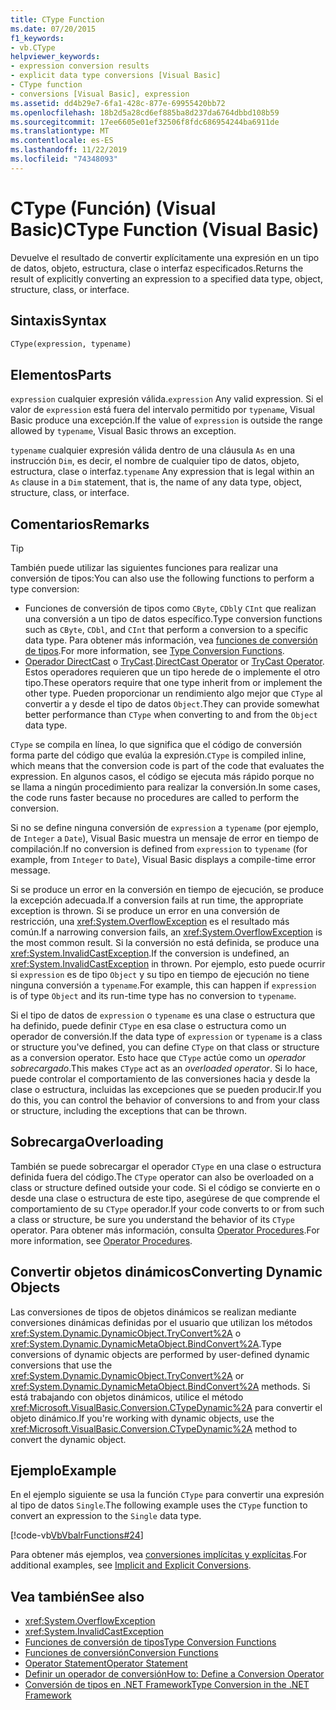 ```yaml
---
title: CType Function
ms.date: 07/20/2015
f1_keywords:
- vb.CType
helpviewer_keywords:
- expression conversion results
- explicit data type conversions [Visual Basic]
- CType function
- conversions [Visual Basic], expression
ms.assetid: dd4b29e7-6fa1-428c-877e-69955420bb72
ms.openlocfilehash: 18b2d5a28cd6ef885ba8d237da6764dbbd108b59
ms.sourcegitcommit: 17ee6605e01ef32506f8fdc686954244ba6911de
ms.translationtype: MT
ms.contentlocale: es-ES
ms.lasthandoff: 11/22/2019
ms.locfileid: "74348093"
---
```

# <a name="ctype-function-visual-basic"></a><span data-ttu-id="2b917-102">CType (Función) (Visual Basic)</span><span class="sxs-lookup"><span data-stu-id="2b917-102">CType Function (Visual Basic)</span></span>

<span data-ttu-id="2b917-103">Devuelve el resultado de convertir explícitamente una expresión en un tipo de datos, objeto, estructura, clase o interfaz especificados.</span><span class="sxs-lookup"><span data-stu-id="2b917-103">Returns the result of explicitly converting an expression to a specified data type, object, structure, class, or interface.</span></span>

## <a name="syntax"></a><span data-ttu-id="2b917-104">Sintaxis</span><span class="sxs-lookup"><span data-stu-id="2b917-104">Syntax</span></span>

```vb
CType(expression, typename)
```

## <a name="parts"></a><span data-ttu-id="2b917-105">Elementos</span><span class="sxs-lookup"><span data-stu-id="2b917-105">Parts</span></span>

<span data-ttu-id="2b917-106">`expression` cualquier expresión válida.</span><span class="sxs-lookup"><span data-stu-id="2b917-106">`expression` Any valid expression.</span></span> <span data-ttu-id="2b917-107">Si el valor de `expression` está fuera del intervalo permitido por `typename`, Visual Basic produce una excepción.</span><span class="sxs-lookup"><span data-stu-id="2b917-107">If the value of `expression` is outside the range allowed by `typename`, Visual Basic throws an exception.</span></span>

<span data-ttu-id="2b917-108">`typename` cualquier expresión válida dentro de una cláusula `As` en una instrucción `Dim`, es decir, el nombre de cualquier tipo de datos, objeto, estructura, clase o interfaz.</span><span class="sxs-lookup"><span data-stu-id="2b917-108">`typename` Any expression that is legal within an `As` clause in a `Dim` statement, that is, the name of any data type, object, structure, class, or interface.</span></span>

## <a name="remarks"></a><span data-ttu-id="2b917-109">Comentarios</span><span class="sxs-lookup"><span data-stu-id="2b917-109">Remarks</span></span>

> [!TIP]
> <span data-ttu-id="2b917-110">También puede utilizar las siguientes funciones para realizar una conversión de tipos:</span><span class="sxs-lookup"><span data-stu-id="2b917-110">You can also use the following functions to perform a type conversion:</span></span>
>
> - <span data-ttu-id="2b917-111">Funciones de conversión de tipos como `CByte`, `CDbl`y `CInt` que realizan una conversión a un tipo de datos específico.</span><span class="sxs-lookup"><span data-stu-id="2b917-111">Type conversion functions such as `CByte`, `CDbl`, and `CInt` that perform a conversion to a specific data type.</span></span> <span data-ttu-id="2b917-112">Para obtener más información, vea [funciones de conversión de tipos](../../../visual-basic/language-reference/functions/type-conversion-functions.md).</span><span class="sxs-lookup"><span data-stu-id="2b917-112">For more information, see [Type Conversion Functions](../../../visual-basic/language-reference/functions/type-conversion-functions.md).</span></span>
> - <span data-ttu-id="2b917-113">[Operador DirectCast](../../../visual-basic/language-reference/operators/directcast-operator.md) o [TryCast](../../../visual-basic/language-reference/operators/trycast-operator.md).</span><span class="sxs-lookup"><span data-stu-id="2b917-113">[DirectCast Operator](../../../visual-basic/language-reference/operators/directcast-operator.md) or [TryCast Operator](../../../visual-basic/language-reference/operators/trycast-operator.md).</span></span> <span data-ttu-id="2b917-114">Estos operadores requieren que un tipo herede de o implemente el otro tipo.</span><span class="sxs-lookup"><span data-stu-id="2b917-114">These operators require that one type inherit from or implement the other type.</span></span> <span data-ttu-id="2b917-115">Pueden proporcionar un rendimiento algo mejor que `CType` al convertir a y desde el tipo de datos `Object`.</span><span class="sxs-lookup"><span data-stu-id="2b917-115">They can provide somewhat better performance than `CType` when converting to and from the `Object` data type.</span></span>

<span data-ttu-id="2b917-116">`CType` se compila en línea, lo que significa que el código de conversión forma parte del código que evalúa la expresión.</span><span class="sxs-lookup"><span data-stu-id="2b917-116">`CType` is compiled inline, which means that the conversion code is part of the code that evaluates the expression.</span></span> <span data-ttu-id="2b917-117">En algunos casos, el código se ejecuta más rápido porque no se llama a ningún procedimiento para realizar la conversión.</span><span class="sxs-lookup"><span data-stu-id="2b917-117">In some cases, the code runs faster because no procedures are called to perform the conversion.</span></span>

<span data-ttu-id="2b917-118">Si no se define ninguna conversión de `expression` a `typename` (por ejemplo, de `Integer` a `Date`), Visual Basic muestra un mensaje de error en tiempo de compilación.</span><span class="sxs-lookup"><span data-stu-id="2b917-118">If no conversion is defined from `expression` to `typename` (for example, from `Integer` to `Date`), Visual Basic displays a compile-time error message.</span></span>

<span data-ttu-id="2b917-119">Si se produce un error en la conversión en tiempo de ejecución, se produce la excepción adecuada.</span><span class="sxs-lookup"><span data-stu-id="2b917-119">If a conversion fails at run time, the appropriate exception is thrown.</span></span> <span data-ttu-id="2b917-120">Si se produce un error en una conversión de restricción, una <xref:System.OverflowException> es el resultado más común.</span><span class="sxs-lookup"><span data-stu-id="2b917-120">If a narrowing conversion fails, an <xref:System.OverflowException> is the most common result.</span></span> <span data-ttu-id="2b917-121">Si la conversión no está definida, se produce una <xref:System.InvalidCastException>.</span><span class="sxs-lookup"><span data-stu-id="2b917-121">If the conversion is undefined, an <xref:System.InvalidCastException> in thrown.</span></span> <span data-ttu-id="2b917-122">Por ejemplo, esto puede ocurrir si `expression` es de tipo `Object` y su tipo en tiempo de ejecución no tiene ninguna conversión a `typename`.</span><span class="sxs-lookup"><span data-stu-id="2b917-122">For example, this can happen  if `expression` is of type `Object` and its run-time type has no conversion to `typename`.</span></span>

<span data-ttu-id="2b917-123">Si el tipo de datos de `expression` o `typename` es una clase o estructura que ha definido, puede definir `CType` en esa clase o estructura como un operador de conversión.</span><span class="sxs-lookup"><span data-stu-id="2b917-123">If the data type of `expression` or `typename` is a class or structure you've defined, you can define `CType` on that class or structure as a conversion operator.</span></span> <span data-ttu-id="2b917-124">Esto hace que `CType` actúe como un *operador sobrecargado*.</span><span class="sxs-lookup"><span data-stu-id="2b917-124">This makes `CType` act as an *overloaded operator*.</span></span> <span data-ttu-id="2b917-125">Si lo hace, puede controlar el comportamiento de las conversiones hacia y desde la clase o estructura, incluidas las excepciones que se pueden producir.</span><span class="sxs-lookup"><span data-stu-id="2b917-125">If you do this, you can control the behavior of conversions to and from your class or structure, including the exceptions that can be thrown.</span></span>

## <a name="overloading"></a><span data-ttu-id="2b917-126">Sobrecarga</span><span class="sxs-lookup"><span data-stu-id="2b917-126">Overloading</span></span>

<span data-ttu-id="2b917-127">También se puede sobrecargar el operador `CType` en una clase o estructura definida fuera del código.</span><span class="sxs-lookup"><span data-stu-id="2b917-127">The `CType` operator can also be overloaded on a class or structure defined outside your code.</span></span> <span data-ttu-id="2b917-128">Si el código se convierte en o desde una clase o estructura de este tipo, asegúrese de que comprende el comportamiento de su `CType` operador.</span><span class="sxs-lookup"><span data-stu-id="2b917-128">If your code converts to or from such a class or structure, be sure you understand the behavior of its `CType` operator.</span></span> <span data-ttu-id="2b917-129">Para obtener más información, consulta [Operator Procedures](../../../visual-basic/programming-guide/language-features/procedures/operator-procedures.md).</span><span class="sxs-lookup"><span data-stu-id="2b917-129">For more information, see [Operator Procedures](../../../visual-basic/programming-guide/language-features/procedures/operator-procedures.md).</span></span>

## <a name="converting-dynamic-objects"></a><span data-ttu-id="2b917-130">Convertir objetos dinámicos</span><span class="sxs-lookup"><span data-stu-id="2b917-130">Converting Dynamic Objects</span></span>

<span data-ttu-id="2b917-131">Las conversiones de tipos de objetos dinámicos se realizan mediante conversiones dinámicas definidas por el usuario que utilizan los métodos <xref:System.Dynamic.DynamicObject.TryConvert%2A> o <xref:System.Dynamic.DynamicMetaObject.BindConvert%2A>.</span><span class="sxs-lookup"><span data-stu-id="2b917-131">Type conversions of dynamic objects are performed by user-defined dynamic conversions that use the <xref:System.Dynamic.DynamicObject.TryConvert%2A> or <xref:System.Dynamic.DynamicMetaObject.BindConvert%2A> methods.</span></span> <span data-ttu-id="2b917-132">Si está trabajando con objetos dinámicos, utilice el método <xref:Microsoft.VisualBasic.Conversion.CTypeDynamic%2A> para convertir el objeto dinámico.</span><span class="sxs-lookup"><span data-stu-id="2b917-132">If you're working with dynamic objects, use the <xref:Microsoft.VisualBasic.Conversion.CTypeDynamic%2A> method to convert the dynamic object.</span></span>

## <a name="example"></a><span data-ttu-id="2b917-133">Ejemplo</span><span class="sxs-lookup"><span data-stu-id="2b917-133">Example</span></span>

<span data-ttu-id="2b917-134">En el ejemplo siguiente se usa la función `CType` para convertir una expresión al tipo de datos `Single`.</span><span class="sxs-lookup"><span data-stu-id="2b917-134">The following example uses the `CType` function to convert an expression to the `Single` data type.</span></span>

[!code-vb[VbVbalrFunctions#24](~/samples/snippets/visualbasic/VS_Snippets_VBCSharp/VbVbalrFunctions/VB/Class1.vb#24)]

<span data-ttu-id="2b917-135">Para obtener más ejemplos, vea [conversiones implícitas y explícitas](../../../visual-basic/programming-guide/language-features/data-types/implicit-and-explicit-conversions.md).</span><span class="sxs-lookup"><span data-stu-id="2b917-135">For additional examples, see [Implicit and Explicit Conversions](../../../visual-basic/programming-guide/language-features/data-types/implicit-and-explicit-conversions.md).</span></span>

## <a name="see-also"></a><span data-ttu-id="2b917-136">Vea también</span><span class="sxs-lookup"><span data-stu-id="2b917-136">See also</span></span>

- <xref:System.OverflowException>
- <xref:System.InvalidCastException>
- [<span data-ttu-id="2b917-137">Funciones de conversión de tipos</span><span class="sxs-lookup"><span data-stu-id="2b917-137">Type Conversion Functions</span></span>](../../../visual-basic/language-reference/functions/type-conversion-functions.md)
- [<span data-ttu-id="2b917-138">Funciones de conversión</span><span class="sxs-lookup"><span data-stu-id="2b917-138">Conversion Functions</span></span>](../../../visual-basic/language-reference/functions/conversion-functions.md)
- [<span data-ttu-id="2b917-139">Operator Statement</span><span class="sxs-lookup"><span data-stu-id="2b917-139">Operator Statement</span></span>](../../../visual-basic/language-reference/statements/operator-statement.md)
- [<span data-ttu-id="2b917-140">Definir un operador de conversión</span><span class="sxs-lookup"><span data-stu-id="2b917-140">How to: Define a Conversion Operator</span></span>](../../../visual-basic/programming-guide/language-features/procedures/how-to-define-a-conversion-operator.md)
- [<span data-ttu-id="2b917-141">Conversión de tipos en .NET Framework</span><span class="sxs-lookup"><span data-stu-id="2b917-141">Type Conversion in the .NET Framework</span></span>](../../../standard/base-types/type-conversion.md)
